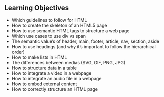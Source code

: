 <h2>Learning Objectives</h2>

<ul>
<li>Which guidelines to follow for HTML</li>
<li>How to create the skeleton of an HTML5 page</li>
<li>How to use semantic HTML tags to structure a web page</li>
<li>Which use cases to use div vs span</li>
<li>The semantic value’s of header, main, footer, article, nav, section, aside</li>
<li>How to use headings (and why it’s important to follow the hierarchical order)</li>
<li>How to make lists in HTML</li>
<li>The differences between medias (SVG, GIF, PNG, JPG)</li>
<li>How to structure data in a table</li>
<li>How to integrate a video in a webpage</li>
<li>How to integrate an audio file in a webpage</li>
<li>How to embed external content</li>
<li>How to correctly structure an HTML page</li>
</ul>
